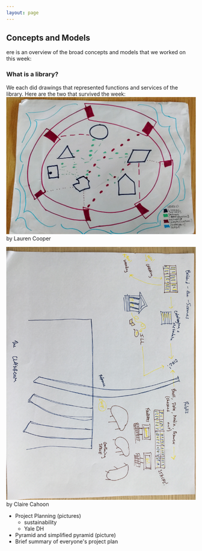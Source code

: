 ```yaml
---
layout: page
---
```

## Concepts and Models
<p>ere is an overview of the broad concepts and models that we worked on this week: </p>

### What is a library?
We each did drawings that represented functions and services of the library. Here are the two that survived the week:
![A colorful drawing of shapes and lines, representing a library](https://github.com/librlaurie/dreamlib/blob/master/images/concepts_whatislibrary.jpg)
by Lauren Cooper

![An abstract drawing of a library in marker, showing the pathways of books](https://github.com/librlaurie/dreamlib/blob/master/images/Claire_lib_drawing.JPG)
by Claire Cahoon


* Project Planning (pictures)
  * sustainability
  * Yale DH
* Pyramid and simplified pyramid (picture)
* Brief summary of everyone's project plan
